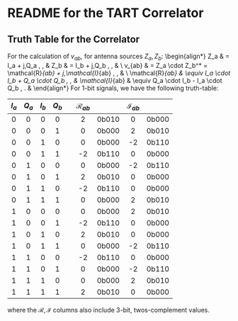 # README for the TART Correlator

## Truth Table for the Correlator

For the calculation of $v_{ab}$, for antenna sources $Z_a, Z_b$:
\begin{align*}
  Z_a & = I_a + j\,Q_a \, , &
  Z_b & = I_b + j\,Q_b \, , & \\
  v_{ab} & = Z_a \cdot Z_b^* = \mathcal{R}_{ab} + j\,\mathcal{I}_{ab} \, , & \\
  \mathcal{R}_{ab} & \equiv I_a \cdot I_b + Q_a \cdot Q_b \, , &
  \mathcal{I}_{ab} & \equiv Q_a \cdot I_b - I_a \cdot Q_b \, . &
\end{align*}
For 1-bit signals, we have the following truth-table:

| $I_a$ | $Q_a$ | $I_b$ | $Q_b$ |   | $\mathcal{R}_{ab}$ |            | $\mathcal{I}_{ab}$ |   |
|:-----:|:-----:|:-----:|:-----:|---|:------------------:|:----------:|:------------------:|:-:|
| 0 | 0 | 0 | 0 | |  2 | 0b010  |  0 | 0b000  |
| 0 | 0 | 0 | 1 | |  0 | 0b000  |  2 | 0b010  |
| 0 | 0 | 1 | 0 | |  0 | 0b000  | -2 | 0b110  |
| 0 | 0 | 1 | 1 | | -2 | 0b110  |  0 | 0b000  |
| 0 | 1 | 0 | 0 | |  0 | 0b000  | -2 | 0b110  |
| 0 | 1 | 0 | 1 | |  2 | 0b010  |  0 | 0b000  |
| 0 | 1 | 1 | 0 | | -2 | 0b110  |  0 | 0b000  |
| 0 | 1 | 1 | 1 | |  0 | 0b000  |  2 | 0b010  |
| 1 | 0 | 0 | 0 | |  0 | 0b000  |  2 | 0b010  |
| 1 | 0 | 0 | 1 | | -2 | 0b110  |  0 | 0b000  |
| 1 | 0 | 1 | 0 | |  2 | 0b010  |  0 | 0b000  |
| 1 | 0 | 1 | 1 | |  0 | 0b000  | -2 | 0b110  |
| 1 | 1 | 0 | 0 | | -2 | 0b110  |  0 | 0b000  |
| 1 | 1 | 0 | 1 | |  0 | 0b000  | -2 | 0b110  |
| 1 | 1 | 1 | 0 | |  0 | 0b000  |  2 | 0b010  |
| 1 | 1 | 1 | 1 | |  2 | 0b010  |  0 | 0b000  |

where the $\mathcal{R,I}$ columns also include 3-bit, twos-complement values.
